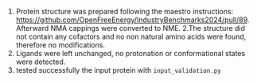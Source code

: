 1. Protein structure was prepared following the maestro instructions: https://github.com/OpenFreeEnergy/IndustryBenchmarks2024/pull/89. Afterward NMA cappings were converted to NME.
2.The structure did not contain any cofactors and no non natural amino acids were found,
therefore no modifications.
3. Ligands were left unchanged, no protonation or conformational states were detected.
4. tested successfully the input protein with `input_validation.py`
